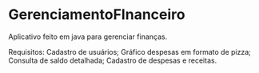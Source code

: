 # GerenciamentoFInanceiro
Aplicativo feito em java para gerenciar finanças.

Requisitos:
Cadastro de usuários;
Gráfico despesas em formato de pizza;
Consulta de saldo detalhada;
Cadastro de despesas e receitas.
